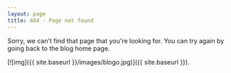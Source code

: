```yaml
---
layout: page
title: 404 - Page not found
---
```


Sorry, we can't find that page that you're looking for. You can try again by going back to the blog home page.

[![img]({{ site.baseurl }}/images/blogo.jpg)]({{ site.baseurl }}).
